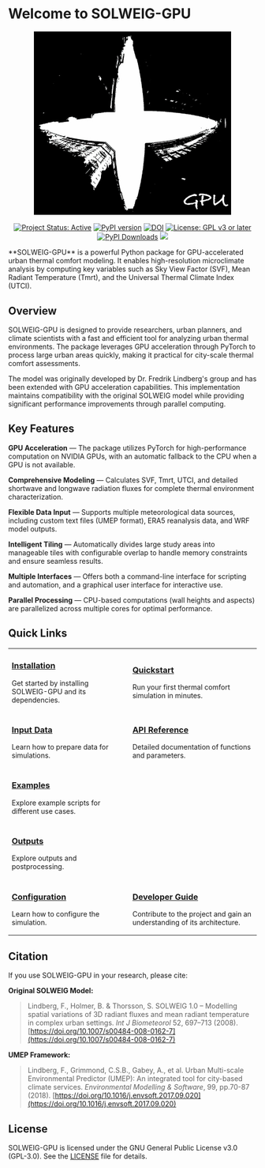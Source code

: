 # Welcome to SOLWEIG-GPU

<p align="center">
  <img src="https://raw.githubusercontent.com/nvnsudharsan/solweig-gpu/main/Logo_solweig.jpg" alt="SOLWEIG Logo" width="400"/>
</p>
<p align="center">
  <a href="https://www.repostatus.org/#active"><img src="https://www.repostatus.org/badges/latest/active.svg" alt="Project Status: Active"></a>
  <a href="https://pypi.org/project/solweig-gpu/"><img src="https://badge.fury.io/py/solweig-gpu.svg" alt="PyPI version"></a>
  <a href="https://doi.org/10.5281/zenodo.17048978"><img src="https://zenodo.org/badge/DOI/10.5281/zenodo.17048978.svg" alt="DOI"></a>
  <!-- <a href="https://anaconda.org/conda-forge/solweig-gpu"><img src="https://anaconda.org/conda-forge/solweig-gpu/badges/version.svg" alt="Conda version"></a> -->
  <a href="https://www.gnu.org/licenses/gpl-3.0"><img src="https://img.shields.io/badge/License-GPLv3+-blue.svg" alt="License: GPL v3 or later"></a>
  <a href="https://pepy.tech/project/solweig-gpu"><img src="https://pepy.tech/badge/solweig-gpu" alt="PyPI Downloads"></a>
  <a href="https://joss.theoj.org/papers/27faa2bf5f6058d981df8b565f8e9a34"><img src="https://joss.theoj.org/papers/27faa2bf5f6058d981df8b565f8e9a34/status.svg"></a>
</p>
**SOLWEIG-GPU** is a powerful Python package for GPU-accelerated urban thermal comfort modeling. It enables high-resolution microclimate analysis by computing key variables such as Sky View Factor (SVF), Mean Radiant Temperature (Tmrt), and the Universal Thermal Climate Index (UTCI).

## Overview

SOLWEIG-GPU is designed to provide researchers, urban planners, and climate scientists with a fast and efficient tool for analyzing urban thermal environments. The package leverages GPU acceleration through PyTorch to process large urban areas quickly, making it practical for city-scale thermal comfort assessments.

The model was originally developed by Dr. Fredrik Lindberg's group and has been extended with GPU acceleration capabilities. This implementation maintains compatibility with the original SOLWEIG model while providing significant performance improvements through parallel computing.

## Key Features

**GPU Acceleration** — The package utilizes PyTorch for high-performance computation on NVIDIA GPUs, with an automatic fallback to the CPU when a GPU is not available.

**Comprehensive Modeling** — Calculates SVF, Tmrt, UTCI, and detailed shortwave and longwave radiation fluxes for complete thermal environment characterization.

**Flexible Data Input** — Supports multiple meteorological data sources, including custom text files (UMEP format), ERA5 reanalysis data, and WRF model outputs.

**Intelligent Tiling** — Automatically divides large study areas into manageable tiles with configurable overlap to handle memory constraints and ensure seamless results.

**Multiple Interfaces** — Offers both a command-line interface for scripting and automation, and a graphical user interface for interactive use.

**Parallel Processing** — CPU-based computations (wall heights and aspects) are parallelized across multiple cores for optimal performance.

## Quick Links

<table>
<tr>
<td>

### [**Installation**](./installation.md)
Get started by installing SOLWEIG-GPU and its dependencies.

</td>
<td>

### [**Quickstart**](./quickstart.md)
Run your first thermal comfort simulation in minutes.

</td>
</tr>

<tr>
<td>

### [**Input Data**](./input_data.md)
Learn how to prepare data for simulations.

</td>
<td>

### [**API Reference**](./api_reference.md)
Detailed documentation of functions and parameters.

</td>
</tr>

<tr>
<td>

### [**Examples**](./examples.md)
Explore example scripts for different use cases.

</td>
<tr>
<td>

### [**Outputs**](./outputs.md)
Explore outputs and postprocessing.

</td>
<tr>
<td>

### [**Configuration**](./configuration.md)
Learn how to configure the simulation.

</td>
<td>

### [**Developer Guide**](./developer_guide.md)
Contribute to the project and gain an understanding of its architecture.

</td>
</tr>
</table>



## Citation

If you use SOLWEIG-GPU in your research, please cite:

**Original SOLWEIG Model:**
> Lindberg, F., Holmer, B. & Thorsson, S. SOLWEIG 1.0 – Modelling spatial variations of 3D radiant fluxes and mean radiant temperature in complex urban settings. *Int J Biometeorol* 52, 697–713 (2008). [https://doi.org/10.1007/s00484-008-0162-7](https://doi.org/10.1007/s00484-008-0162-7)

**UMEP Framework:**
> Lindberg, F., Grimmond, C.S.B., Gabey, A., et al. Urban Multi-scale Environmental Predictor (UMEP): An integrated tool for city-based climate services. *Environmental Modelling & Software*, 99, pp.70-87 (2018). [https://doi.org/10.1016/j.envsoft.2017.09.020](https://doi.org/10.1016/j.envsoft.2017.09.020)

## License

SOLWEIG-GPU is licensed under the GNU General Public License v3.0 (GPL-3.0). See the [LICENSE](https://github.com/nvnsudharsan/SOLWEIG-GPU/blob/main/LICENSE) file for details.

